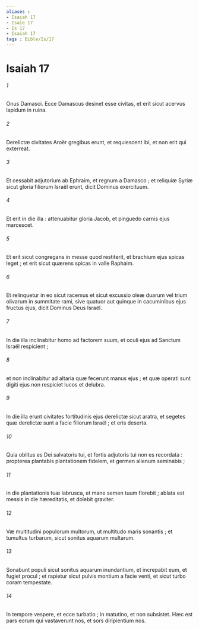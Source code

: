 ```yaml
---
aliases : 
- Isaiah 17
- Isaïe 17
- Is 17
- Isaiah 17
tags : Bible/Is/17
---
```


# Isaiah 17

###### 1
Onus Damasci. Ecce Damascus desinet esse civitas, et erit sicut acervus lapidum in ruina.
###### 2
Derelictæ civitates Aroër gregibus erunt, et requiescent ibi, et non erit qui exterreat.
###### 3
Et cessabit adjutorium ab Ephraim, et regnum a Damasco ; et reliquiæ Syriæ sicut gloria filiorum Israël erunt, dicit Dominus exercituum.
###### 4
Et erit in die illa : attenuabitur gloria Jacob, et pinguedo carnis ejus marcescet.
###### 5
Et erit sicut congregans in messe quod restiterit, et brachium ejus spicas leget ; et erit sicut quærens spicas in valle Raphaim.
###### 6
Et relinquetur in eo sicut racemus et sicut excussio oleæ duarum vel trium olivarum in summitate rami, sive quatuor aut quinque in cacuminibus ejus fructus ejus, dicit Dominus Deus Israël.
###### 7
In die illa inclinabitur homo ad factorem suum, et oculi ejus ad Sanctum Israël respicient ;
###### 8
et non inclinabitur ad altaria quæ fecerunt manus ejus ; et quæ operati sunt digiti ejus non respiciet lucos et delubra.
###### 9
In die illa erunt civitates fortitudinis ejus derelictæ sicut aratra, et segetes quæ derelictæ sunt a facie filiorum Israël ; et eris deserta.
###### 10
Quia oblitus es Dei salvatoris tui, et fortis adjutoris tui non es recordata : propterea plantabis plantationem fidelem, et germen alienum seminabis ;
###### 11
in die plantationis tuæ labrusca, et mane semen tuum florebit ; ablata est messis in die hæreditatis, et dolebit graviter.
###### 12
Væ multitudini populorum multorum, ut multitudo maris sonantis ; et tumultus turbarum, sicut sonitus aquarum multarum.
###### 13
Sonabunt populi sicut sonitus aquarum inundantium, et increpabit eum, et fugiet procul ; et rapietur sicut pulvis montium a facie venti, et sicut turbo coram tempestate.
###### 14
In tempore vespere, et ecce turbatio ; in matutino, et non subsistet. Hæc est pars eorum qui vastaverunt nos, et sors diripientium nos.

